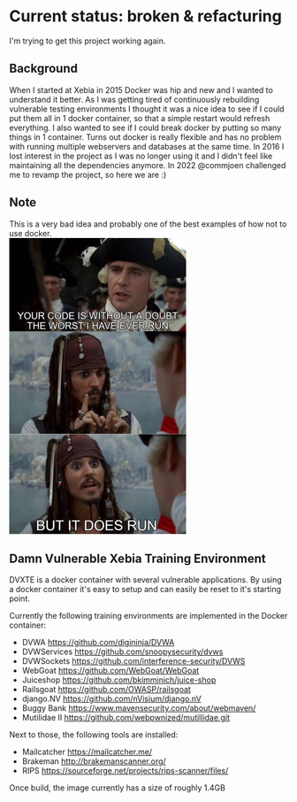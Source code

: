 # Current status: broken & refacturing
I'm trying to get this project working again.

## Background
When I started at Xebia in 2015 Docker was hip and new and I wanted to understand it better. As I was getting tired of continuously rebuilding vulnerable testing environments I thought it was a nice idea to see if I could put them all in 1 docker container, so that a simple restart would refresh everything. I also wanted to see if I could break docker by putting so many things in 1 container. Turns out docker is really flexible and has no problem with running multiple webservers and databases at the same time. In 2016 I lost interest in the project as I was no longer using it and I didn't feel like maintaining all the dependencies anymore.
In 2022 @commjoen challenged me to revamp the project, so here we are :)

## Note
This is a very bad idea and probably one of the best examples of how not to use docker.</br>
![](assets/itruns.jpg)


## Damn Vulnerable Xebia Training Environment
DVXTE is a docker container with several vulnerable applications.
By using a docker container it's easy to setup and can easily be reset to it's starting point.

Currently the following training environments are implemented in the Docker container:
  * DVWA          https://github.com/digininja/DVWA
  * DVWServices   https://github.com/snoopysecurity/dvws
  * DVWSockets    https://github.com/interference-security/DVWS
  * WebGoat       https://github.com/WebGoat/WebGoat
  * Juiceshop     https://github.com/bkimminich/juice-shop
  * Railsgoat     https://github.com/OWASP/railsgoat
  * django.NV     https://github.com/nVisium/django.nV
  * Buggy Bank    https://www.mavensecurity.com/about/webmaven/
  * Mutilidae II  https://github.com/webpwnized/mutillidae.git
  
Next to those, the following tools are installed:
  * Mailcatcher   https://mailcatcher.me/
  * Brakeman      http://brakemanscanner.org/
  * RIPS          https://sourceforge.net/projects/rips-scanner/files/

Once build, the image currently has a size of roughly 1.4GB
